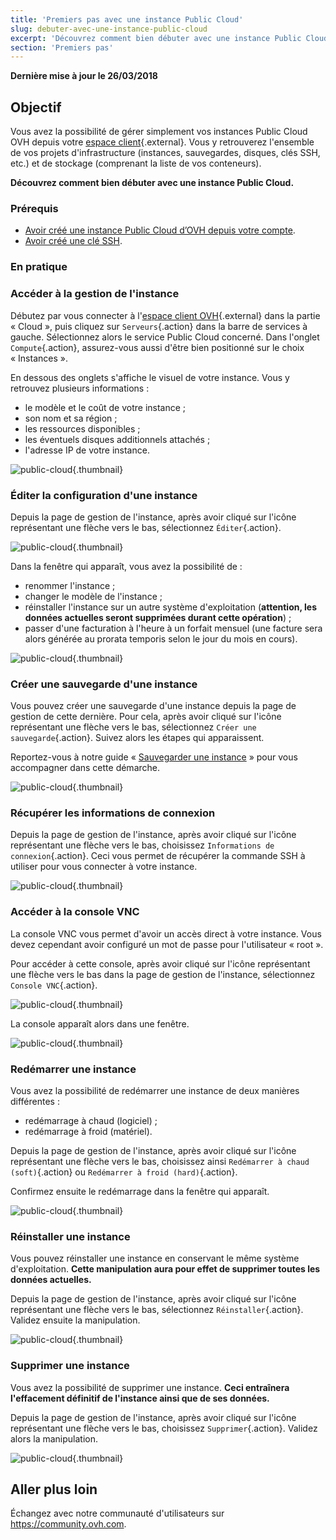 ```yaml
---
title: 'Premiers pas avec une instance Public Cloud'
slug: debuter-avec-une-instance-public-cloud
excerpt: 'Découvrez comment bien débuter avec une instance Public Cloud'
section: 'Premiers pas'
---
```


**Dernière mise à jour le 26/03/2018**

## Objectif

Vous avez la possibilité de gérer simplement vos instances Public Cloud OVH depuis votre [espace client](https://www.ovh.com/auth/?action=gotomanager){.external}. Vous y retrouverez l'ensemble de vos projets d'infrastructure (instances, sauvegardes, disques, clés SSH, etc.) et de stockage (comprenant la liste de vos conteneurs).

**Découvrez comment bien débuter avec une instance Public Cloud.**

### Prérequis

- [Avoir créé une instance Public Cloud d’OVH depuis votre compte](../creer-instance-espace-client/).
- [Avoir créé une clé SSH](../creation-des-cles-ssh/).

### En pratique

### Accéder à la gestion de l'instance

Débutez par vous connecter à l'[espace client OVH](https://www.ovh.com/auth/?action=gotomanager){.external} dans la partie « Cloud », puis cliquez sur `Serveurs`{.action} dans la barre de services à gauche. Sélectionnez alors le service Public Cloud concerné. Dans l'onglet `Compute`{.action}, assurez-vous aussi d'être bien positionné sur le choix « Instances ».

En dessous des onglets s'affiche le visuel de votre instance. Vous y retrouvez plusieurs informations :

- le modèle et le coût de votre instance ;
- son nom et sa région ;
- les ressources disponibles ;
- les éventuels disques additionnels attachés ;
- l'adresse IP de votre instance.

![public-cloud](images/3415-2.png){.thumbnail}

### Éditer la configuration d'une instance

Depuis la page de gestion de l'instance, après avoir cliqué sur l'icône représentant une flèche vers le bas, sélectionnez `Éditer`{.action}.

![public-cloud](images/3481-2.png){.thumbnail}

Dans la fenêtre qui apparaît, vous avez la possibilité de :

- renommer l'instance ;
- changer le modèle de l'instance ;
- réinstaller l'instance sur un autre système d'exploitation (**attention, les données actuelles seront supprimées durant cette opération**) ;
- passer d'une facturation à l'heure à un forfait mensuel (une facture sera alors générée au prorata temporis selon le jour du mois en cours).

![public-cloud](images/3481-3.png){.thumbnail}

### Créer une sauvegarde d'une instance

Vous pouvez créer une sauvegarde d'une instance depuis la page de gestion de cette dernière. Pour cela, après avoir cliqué sur l'icône représentant une flèche vers le bas, sélectionnez `Créer une sauvegarde`{.action}. Suivez alors les étapes qui apparaissent.

Reportez-vous à notre guide « [Sauvegarder une instance](../sauvegarder-une-instance/) » pour vous accompagner dans cette démarche. 

![public-cloud](images/3481-4.png){.thumbnail}

### Récupérer les informations de connexion

Depuis la page de gestion de l'instance, après avoir cliqué sur l'icône représentant une flèche vers le bas, choisissez `Informations de connexion`{.action}. Ceci vous permet de récupérer la commande SSH à utiliser pour vous connecter à votre instance.

![public-cloud](images/3484-2.png){.thumbnail}

### Accéder à la console VNC

La console VNC vous permet d'avoir un accès direct à votre instance. Vous devez cependant avoir configuré un mot de passe pour l'utilisateur « root ».

Pour accéder à cette console, après avoir cliqué sur l'icône représentant une flèche vers le bas dans la page de gestion de l'instance, sélectionnez `Console VNC`{.action}.

![public-cloud](images/3484-3.png){.thumbnail}

La console apparaît alors dans une fenêtre. 

![public-cloud](images/3484-4.png){.thumbnail}

### Redémarrer une instance

Vous avez la possibilité de redémarrer une instance de deux manières différentes :

- redémarrage à chaud (logiciel) ;
- redémarrage à froid (matériel).

Depuis la page de gestion de l'instance, après avoir cliqué sur l'icône représentant une flèche vers le bas, choisissez ainsi `Redémarrer à chaud (soft)`{.action} ou `Redémarrer à froid (hard)`{.action}.

Confirmez ensuite le redémarrage dans la fenêtre qui apparaît.

![public-cloud](images/3484-5.png){.thumbnail}

### Réinstaller une instance

Vous pouvez réinstaller une instance en conservant le même système d'exploitation. **Cette manipulation aura pour effet de supprimer toutes les données actuelles.**

Depuis la page de gestion de l'instance, après avoir cliqué sur l'icône représentant une flèche vers le bas, sélectionnez `Réinstaller`{.action}. Validez ensuite la manipulation. 

![public-cloud](images/3484-6.png){.thumbnail}

### Supprimer une instance

Vous avez la possibilité de supprimer une instance. **Ceci entraînera l'effacement définitif de l'instance ainsi que de ses données.**

Depuis la page de gestion de l'instance, après avoir cliqué sur l'icône représentant une flèche vers le bas, choisissez `Supprimer`{.action}. Validez alors la manipulation. 

![public-cloud](images/3484-7.png){.thumbnail}

## Aller plus loin

Échangez avec notre communauté d'utilisateurs sur <https://community.ovh.com>.